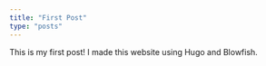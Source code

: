 ```yaml
---
title: "First Post"
type: "posts"
---
```


This is my first post! I made this website using Hugo and Blowfish.